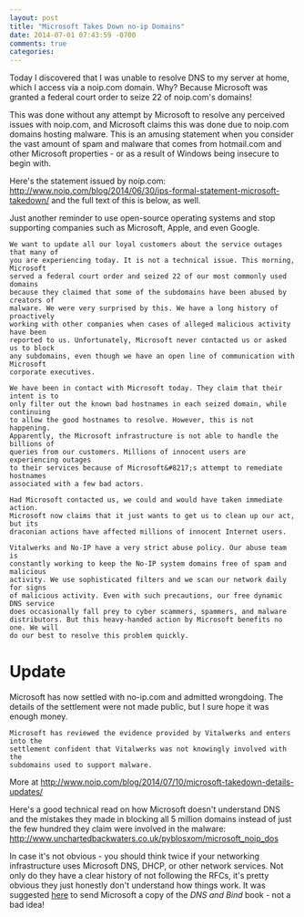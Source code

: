 ```yaml
---
layout: post
title: "Microsoft Takes Down no-ip Domains"
date: 2014-07-01 07:43:59 -0700
comments: true
categories:
---
```


Today I discovered that I was unable to resolve DNS to my server at home, which
I access via a noip.com domain. Why? Because Microsoft was granted a federal
court order to seize 22 of noip.com's domains!

This was done without any attempt by Microsoft to resolve any perceived issues
with noip.com, and Microsoft claims this was done due to noip.com domains
hosting malware. This is an amusing statement when you consider the vast amount
of spam and malware that comes from hotmail.com and other Microsoft properties -
or as a result of Windows being insecure to begin with.

Here's the statement issued by noip.com: http://www.noip.com/blog/2014/06/30/ips-formal-statement-microsoft-takedown/ and the full text of this is below, as well.

Just another reminder to use open-source operating systems and stop supporting
companies such as Microsoft, Apple, and even Google.

```
We want to update all our loyal customers about the service outages that many of
you are experiencing today. It is not a technical issue. This morning, Microsoft
served a federal court order and seized 22 of our most commonly used domains
because they claimed that some of the subdomains have been abused by creators of
malware. We were very surprised by this. We have a long history of proactively
working with other companies when cases of alleged malicious activity have been
reported to us. Unfortunately, Microsoft never contacted us or asked us to block
any subdomains, even though we have an open line of communication with Microsoft
corporate executives.

We have been in contact with Microsoft today. They claim that their intent is to
only filter out the known bad hostnames in each seized domain, while continuing
to allow the good hostnames to resolve. However, this is not happening.
Apparently, the Microsoft infrastructure is not able to handle the billions of
queries from our customers. Millions of innocent users are experiencing outages
to their services because of Microsoft&#8217;s attempt to remediate hostnames
associated with a few bad actors.

Had Microsoft contacted us, we could and would have taken immediate action.
Microsoft now claims that it just wants to get us to clean up our act, but its
draconian actions have affected millions of innocent Internet users.

Vitalwerks and No­-IP have a very strict abuse policy. Our abuse team is
constantly working to keep the No-­IP system domains free of spam and malicious
activity. We use sophisticated filters and we scan our network daily for signs
of malicious activity. Even with such precautions, our free dynamic DNS service
does occasionally fall prey to cyber scammers, spammers, and malware
distributors. But this heavy-handed action by Microsoft benefits no one. We will
do our best to resolve this problem quickly.
```

Update
======

Microsoft has now settled with no-ip.com and admitted wrongdoing. The
details of the settlement were not made public, but I sure hope it was enough
money.

```
Microsoft has reviewed the evidence provided by Vitalwerks and enters into the
settlement confident that Vitalwerks was not knowingly involved with the
subdomains used to support malware.
```

More at http://www.noip.com/blog/2014/07/10/microsoft-takedown-details-updates/

Here's a good technical read on how Microsoft doesn't understand DNS and the
mistakes they made in blocking all 5 million domains instead of just the few
hundred they claim were involved in the malware:
http://www.unchartedbackwaters.co.uk/pyblosxom/microsoft_noip_dos

In case it's not obvious - you should think twice if your networking infrastructure
uses Microsoft DNS, DHCP, or other network services. Not only do they have a
clear history of not following the RFCs, it's pretty obvious they just honestly
don't understand how things work. It was suggested
[here](http://forums.smallnetbuilder.com/showthread.php?t=18093) to send
Microsoft a copy of the *DNS and Bind* book - not a bad idea!
